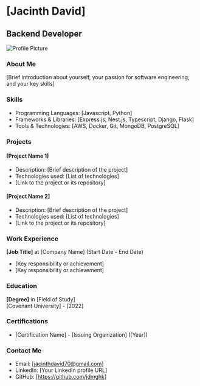 
# [Jacinth David]
## Backend Developer

![Profile Picture](https://drive.google.com/file/d/1bdTdUrOMA2ukLVDb2gIOk_82e309wPmy/view?usp=drive_link)

### About Me
[Brief introduction about yourself, your passion for software engineering, and your key skills]

### Skills
- Programming Languages: [Javascript, Python]
- Frameworks & Libraries: [Express.js, Nest.js, Typescript, Django, Flask]
- Tools & Technologies: [AWS, Docker, Git, MongoDB, PostgreSQL]

### Projects
#### [Project Name 1]
- Description: [Brief description of the project]
- Technologies used: [List of technologies]
- [Link to the project or its repository]

#### [Project Name 2]
- Description: [Brief description of the project]
- Technologies used: [List of technologies]
- [Link to the project or its repository]

### Work Experience
**[Job Title]** at [Company Name] (Start Date - End Date)
- [Key responsibility or achievement]
- [Key responsibility or achievement]

### Education
**[Degree]** in [Field of Study]  
[Covenant University] - [2022]

### Certifications
- [Certification Name] - [Issuing Organization] ([Year])

### Contact Me
- Email: [jacinthdavid70@gmail.com]
- LinkedIn: [Your LinkedIn profile URL]
- GitHub: [https://github.com/jdmghk]

